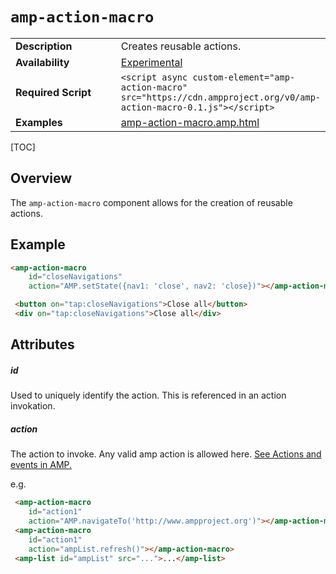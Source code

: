 <!---
Copyright 2018 The AMP HTML Authors. All Rights Reserved.
 Licensed under the Apache License, Version 2.0 (the "License");
you may not use this file except in compliance with the License.
You may obtain a copy of the License at
       http://www.apache.org/licenses/LICENSE-2.0
 Unless required by applicable law or agreed to in writing, software
distributed under the License is distributed on an "AS-IS" BASIS,
WITHOUT WARRANTIES OR CONDITIONS OF ANY KIND, either express or implied.
See the License for the specific language governing permissions and
limitations under the License.
-->
 # <a name="amp-action-macro"></a> `amp-action-macro`
 <table>
  <tr>
    <td width="40%"><strong>Description</strong></td>
    <td>Creates reusable actions.</td>
  </tr>
  <tr>
    <td width="40%"><strong>Availability</strong></td>
    <td><a href="https://www.ampproject.org/docs/reference/experimental.html">Experimental</a></td>
  </tr>
  <tr>
    <td width="40%"><strong>Required Script</strong></td>
    <td><code>&lt;script async custom-element="amp-action-macro" src="https://cdn.ampproject.org/v0/amp-action-macro-0.1.js">&lt;/script></code></td>
  </tr>
  <tr>
    <td width="40%"><strong>Examples</strong></td>
    <td><a href="https://github.com/ampproject/amphtml/blob/master/examples/amp-action-macro.amp.html">amp-action-macro.amp.html</a></td>
  </tr>
</table>

[TOC]
 
## Overview

The `amp-action-macro` component allows for the creation of reusable actions.

## Example
 
```html
<amp-action-macro
    id="closeNavigations"
    action="AMP.setState({nav1: 'close', nav2: 'close})"></amp-action-macro>
```

```html
 <button on="tap:closeNavigations">Close all</button>
 <div on="tap:closeNavigations">Close all</div>
```

## Attributes
 
##### id
 
Used to uniquely identify the action. This is referenced in an action invokation.
 
##### action

The action to invoke. Any valid amp action is allowed here. <a href="https://www.ampproject.org/docs/interaction_dynamic/amp-actions-and-events">See Actions and events in AMP.</a>

e.g.

```html
 <amp-action-macro
    id="action1"
    action="AMP.navigateTo('http://www.ampproject.org')"></amp-action-macro>
 <amp-action-macro
    id="action1"
    action="ampList.refresh()"></amp-action-macro>
 <amp-list id="ampList" src="...">...</amp-list>
 ```
